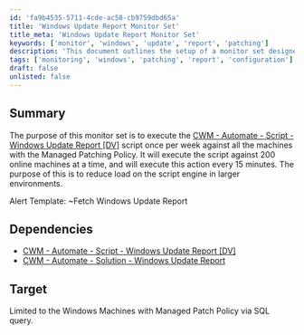 ```yaml
---
id: 'fa9b4535-5711-4cde-ac58-cb9759dbd65a'
title: 'Windows Update Report Monitor Set'
title_meta: 'Windows Update Report Monitor Set'
keywords: ['monitor', 'windows', 'update', 'report', 'patching']
description: 'This document outlines the setup of a monitor set designed to execute the Windows Update Report script weekly across machines with the Managed Patching Policy, optimizing performance by limiting the execution to 200 machines at a time every 15 minutes.'
tags: ['monitoring', 'windows', 'patching', 'report', 'configuration']
draft: false
unlisted: false
---
```

## Summary

The purpose of this monitor set is to execute the [CWM - Automate - Script - Windows Update Report [DV]](https://proval.itglue.com/DOC-5078775-10861682) script once per week against all the machines with the Managed Patching Policy. It will execute the script against 200 online machines at a time, and will execute this action every 15 minutes. The purpose of this is to reduce load on the script engine in larger environments.

Alert Template: ~Fetch Windows Update Report

## Dependencies

- [CWM - Automate - Script - Windows Update Report [DV]](https://proval.itglue.com/DOC-5078775-10861682)
- [CWM - Automate - Solution - Windows Update Report](https://proval.itglue.com/DOC-5078775-10861707)

## Target

Limited to the Windows Machines with Managed Patch Policy via SQL query.






